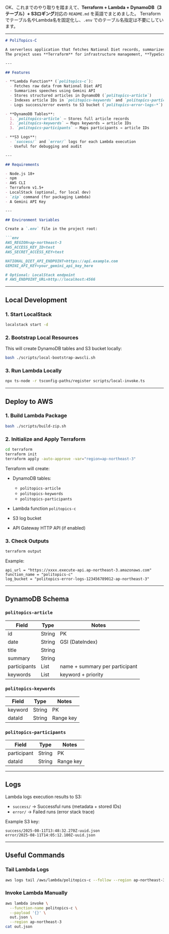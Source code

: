 OK、これまでのやり取りを踏まえて、**Terraform + Lambda + DynamoDB（3テーブル）+ S3ロギング**対応の `README.md` を英語でまとめました。
Terraformでテーブル名やLambda名を固定化し、`.env` でのテーブル名指定は不要にしています。

---

````markdown
# PoliTopics-C

A serverless application that fetches National Diet records, summarizes them with LLM (Gemini), and stores the results in DynamoDB, with logs stored in S3.  
The project uses **Terraform** for infrastructure management, **TypeScript** for Lambda functions, and supports both **local development** (LocalStack) and AWS deployment.

---

## Features

- **Lambda Function** (`politopics-c`):
  - Fetches raw data from National Diet API
  - Summarizes speeches using Gemini API
  - Stores structured articles in DynamoDB (`politopics-article`)
  - Indexes article IDs in `politopics-keywords` and `politopics-participants`
  - Logs success/error events to S3 bucket (`politopics-error-logs-*`)

- **DynamoDB Tables**:
  1. `politopics-article` — Stores full article records
  2. `politopics-keywords` — Maps keywords → article IDs
  3. `politopics-participants` — Maps participants → article IDs

- **S3 Logs**:
  - `success/` and `error/` logs for each Lambda execution
  - Useful for debugging and audit

---

## Requirements

- Node.js 18+
- npm
- AWS CLI
- Terraform v1.5+
- LocalStack (optional, for local dev)
- `zip` command (for packaging Lambda)
- A Gemini API Key

---

## Environment Variables

Create a `.env` file in the project root:

```env
AWS_REGION=ap-northeast-3
AWS_ACCESS_KEY_ID=test
AWS_SECRET_ACCESS_KEY=test

NATIONAL_DIET_API_ENDPOINT=https://api.example.com
GEMINI_API_KEY=your_gemini_api_key_here

# Optional: LocalStack endpoint
# AWS_ENDPOINT_URL=http://localhost:4566
````

---

## Local Development

### 1. Start LocalStack

```bash
localstack start -d
```

### 2. Bootstrap Local Resources

This will create DynamoDB tables and S3 bucket locally:

```bash
bash ./scripts/local-bootstrap-awscli.sh
```

### 3. Run Lambda Locally

```bash
npx ts-node -r tsconfig-paths/register scripts/local-invoke.ts
```

---

## Deploy to AWS

### 1. Build Lambda Package

```bash
bash ./scripts/build-zip.sh
```

### 2. Initialize and Apply Terraform

```bash
cd terraform
terraform init
terraform apply -auto-approve -var="region=ap-northeast-3"
```

Terraform will create:

* DynamoDB tables:

  * `politopics-article`
  * `politopics-keywords`
  * `politopics-participants`
* Lambda function `politopics-c`
* S3 log bucket
* API Gateway HTTP API (if enabled)

### 3. Check Outputs

```bash
terraform output
```

Example:

```
api_url = "https://xxxx.execute-api.ap-northeast-3.amazonaws.com"
function_name = "politopics-c"
log_bucket = "politopics-error-logs-123456789012-ap-northeast-3"
```

---

## DynamoDB Schema

### `politopics-article`

| Field        | Type   | Notes                          |
| ------------ | ------ | ------------------------------ |
| id           | String | PK                             |
| date         | String | GSI (DateIndex)                |
| title        | String |                                |
| summary      | String |                                |
| participants | List   | name + summary per participant |
| keywords     | List   | keyword + priority             |

### `politopics-keywords`

| Field   | Type   | Notes     |
| ------- | ------ | --------- |
| keyword | String | PK        |
| dataId  | String | Range key |

### `politopics-participants`

| Field       | Type   | Notes     |
| ----------- | ------ | --------- |
| participant | String | PK        |
| dataId      | String | Range key |

---

## Logs

Lambda logs execution results to S3:

* `success/` → Successful runs (metadata + stored IDs)
* `error/` → Failed runs (error stack trace)

Example S3 key:

```
success/2025-08-11T13:48:32.270Z-uuid.json
error/2025-08-11T14:05:12.100Z-uuid.json
```

---

## Useful Commands

### Tail Lambda Logs

```bash
aws logs tail /aws/lambda/politopics-c --follow --region ap-northeast-3
```

### Invoke Lambda Manually

```bash
aws lambda invoke \
  --function-name politopics-c \
  --payload '{}' \
  out.json \
  --region ap-northeast-3
cat out.json
```